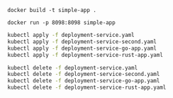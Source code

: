 `docker build -t simple-app .`

`docker run -p 8098:8098 simple-app`

``` bash
kubectl apply -f deployment-service.yaml
kubectl apply -f deployment-service-second.yaml
kubectl apply -f deployment-service-go-app.yaml
kubectl apply -f deployment-service-rust-app.yaml
```

``` bash
kubectl delete -f deployment-service.yaml
kubectl delete -f deployment-service-second.yaml
kubectl delete -f deployment-service-go-app.yaml
kubectl delete -f deployment-service-rust-app.yaml
```